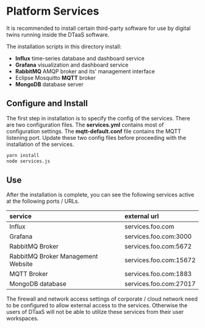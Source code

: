 # Platform Services

It is recommended to install certain third-party software for use
by digital twins running inside the DTaaS software.

The installation scripts in this directory install:

* **Influx** time-series database and dashboard service
* **Grafana** visualization and dashboard service
* **RabbitMQ** AMQP broker and its' management interface
* Eclipse Mosquitto **MQTT** broker
* **MongoDB** database server

## Configure and Install

The first step in installation is to specify the config of the services.
There are two configuration files. The **services.yml** contains most
of configuration settings. The **mqtt-default.conf** file contains
the MQTT listening port. Update these two config files before proceeding
with the installation of the services.

```bash
yarn install
node services.js
```

## Use

After the installation is complete, you can see the following services active
at the following ports / URLs.

| service | external url |
|:---|:---|
| Influx | services.foo.com |
| Grafana | services.foo.com:3000 |
| RabbitMQ Broker | services.foo.com:5672 |
| RabbitMQ Broker Management Website | services.foo.com:15672 |
| MQTT Broker | services.foo.com:1883 |
| MongoDB database | services.foo.com:27017 |

The firewall and network access settings of corporate / cloud network need to be
configured to allow external access to the services. Otherwise the users of DTaaS
will not be able to utilize these services from their user workspaces.

